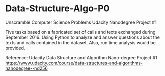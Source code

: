 # Data-Structure-Algo-P0
Unscramble Computer Science Problems
Udacity Nanodegree Project #1

Five tasks based on a fabricated set of calls and texts exchanged during September 2016. Using Python to analyze and answer questions about the texts and calls contained in the dataset. Also, run time analysis would be provided.

Reference: 
Udacity Data Structure and Algorithm Nano-degree Project #1
https://www.udacity.com/course/data-structures-and-algorithms-nanodegree--nd256
